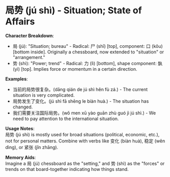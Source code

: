 # **局势 (jú shì) - Situation; State of Affairs**

**Character Breakdown**:  
- 局 (jú): "Situation; bureau" - Radical: 尸 (shī) [top], component: 口 (kǒu) [bottom inside]. Originally a chessboard, now extended to "situation" or "arrangement."  
- 势 (shì): "Power; trend" - Radical: 力 (lì) [bottom], shape component: 埶 (yì) [top]. Implies force or momentum in a certain direction.

**Examples**:  
- 当前的局势很复杂。(dāng qián de jú shì hěn fù zá.) - The current situation is very complicated.  
- 局势发生了变化。(jú shì fā shēng le biàn huà.) - The situation has changed.  
- 我们需要关注国际局势。(wǒ men xū yào guān zhù guó jì jú shì.) - We need to pay attention to the international situation.

**Usage Notes**:  
局势 (jú shì) is mostly used for broad situations (political, economic, etc.), not for personal matters. Combine with verbs like 变化 (biàn huà), 稳定 (wěn dìng), or 紧张 (jǐn zhāng).

**Memory Aids**:  
Imagine a 局 (jú) chessboard as the "setting," and 势 (shì) as the "forces" or trends on that board-together indicating how things stand.